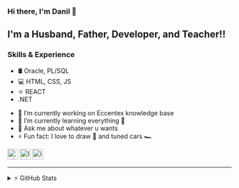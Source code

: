 ### Hi there, I'm Danil 👋

## I'm a Husband, Father, Developer, and Teacher!!

### Skills & Experience

- 🛢️ Oracle, PL/SQL
- 💻 HTML, CSS, JS
- ⚛️ REACT
- .NET

* 🔭 I’m currently working on Eccentex knowledge base
* 🌱 I’m currently learning everything 🤣
* 💬 Ask me about whatever u wants
* ⚡ Fun fact: I love to draw 🎨 and tuned cars 🏎️

[<img src='https://cdn.jsdelivr.net/npm/simple-icons@3.0.1/icons/github.svg' alt='github' height='24'>](https://github.com/CrappyCodeMaker) [<img src='https://cdn.jsdelivr.net/npm/simple-icons@3.0.1/icons/linkedin.svg' alt='linkedin' height='24'>](https://www.linkedin.com/in/dani-dani/) [<img src='https://cdn.jsdelivr.net/npm/simple-icons@3.0.1/icons/instagram.svg' alt='instagram' height='24'>](https://www.instagram.com/danil_ej9/)

---

<details>
  <summary>⚡ GitHub Stats</summary>

![CrappyCodeMaker's GitHub stats](https://github-readme-stats.vercel.app/api?username=CrappyCodeMaker&bg_color=FFFFFFFF&border_color=FFFFFFFFbg_color=FFFFFFFF&text_color=#CCC&icon_color=#539BF5&hide_border=true&hide_title=true&show_icons=true&count_private=true&hide=contribs,prs)

![Top Langs](https://github-readme-stats.vercel.app/api/top-langs/?username=CrappyCodeMaker&theme=nord&hide_border=true&hide_title=true&show_icons=true&count_private=true)

</details>
